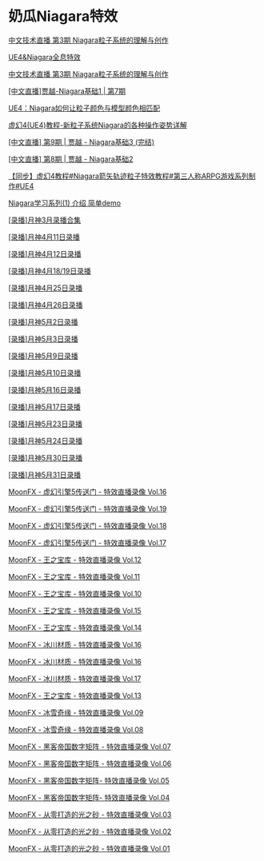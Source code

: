 # 奶瓜Niagara特效

[中文技术直播 第3期 Niagara粒子系统的理解与创作](https://www.bilibili.com/video/BV1Lb411g72z)

[UE4&Niagara全息特效](https://www.bilibili.com/video/BV1k4411Y7mq)

[中文技术直播 第3期 Niagara粒子系统的理解与创作](https://www.bilibili.com/video/BV1Lb411g72z)

[[中文直播]贾越-Niagara基础1 | 第7期](https://www.bilibili.com/video/BV1LE411Y79r)

[UE4：Niagara如何让粒子颜色与模型颜色相匹配](https://www.bilibili.com/video/BV147411q7cx)

[虚幻4(UE4)教程-新粒子系统Niagara的各种操作姿势详解](https://www.bilibili.com/video/BV1Ss411K7tq)

[[中文直播] 第9期 | 贾越 - Niagara基础3 (完结)](https://www.bilibili.com/video/BV1yE411i7G6)

[[中文直播] 第8期 | 贾越 - Niagara基础2](https://www.bilibili.com/video/BV1fE411b7at)

[【同步】虚幻4教程#Niagara箭矢轨迹粒子特效教程#第三人称ARPG游戏系列制作#UE4](https://www.bilibili.com/video/BV1BJ411j78N)

[Niagara学习系列(1) 介绍 简单demo](https://www.bilibili.com/video/BV1Ws411N7c1)

[[录播]月神3月录播合集](https://www.bilibili.com/video/BV1JC4y1W7fD)

[[录播]月神4月11日录播](https://www.bilibili.com/video/BV1Ba4y1v7BB)

[[录播]月神4月12日录播](https://www.bilibili.com/video/BV1WC4y1W7dM)

[[录播]月神4月18/19日录播](https://www.bilibili.com/video/BV1Bk4y1r72A)

[[录播]月神4月25日录播](https://www.bilibili.com/video/BV1eK4y1b75y)

[[录播]月神4月26日录播](https://www.bilibili.com/video/BV11Z4y1W7in)

[[录播]月神5月2日录播](https://www.bilibili.com/video/BV11Z4y1s7Nm)

[[录播]月神5月3日录播](https://www.bilibili.com/video/BV1Cp4y19762)

[[录播]月神5月9日录播](https://www.bilibili.com/video/BV1t54y1X776)

[[录播]月神5月10日录播](https://www.bilibili.com/video/BV1Qa4y1v7bR)

[[录播]月神5月16日录播](https://www.bilibili.com/video/BV14k4y167zW)

[[录播]月神5月17日录播](https://www.bilibili.com/video/BV13p4y1Q7zF)

[[录播]月神5月23日录播](https://www.bilibili.com/video/BV1VV411C7cg)

[[录播]月神5月24日录播](https://www.bilibili.com/video/BV12g4y1B7nd)

[[录播]月神5月30日录播](https://www.bilibili.com/video/BV1GQ4y1P7yj)

[[录播]月神5月31日录播](https://www.bilibili.com/video/BV1LZ4y1W7Xj)

[MoonFX - 虚幻引擎5传送门 - 特效直播录像 Vol.16](https://www.bilibili.com/video/BV1oz4y1X79Q)

[MoonFX - 虚幻引擎5传送门 - 特效直播录像 Vol.19](https://www.bilibili.com/video/BV1wg4y1z78q)

[MoonFX - 虚幻引擎5传送门 - 特效直播录像 Vol.18](https://www.bilibili.com/video/BV1tz4y197VQ)

[MoonFX - 虚幻引擎5传送门 - 特效直播录像 Vol.17](https://www.bilibili.com/video/BV1N54y1Q7Go)

[MoonFX - 王之宝库 - 特效直播录像 Vol.12](https://www.bilibili.com/video/BV1Xa4y1i75S)

[MoonFX - 王之宝库 - 特效直播录像 Vol.11](https://www.bilibili.com/video/BV1iz411q7Xd)

[MoonFX - 王之宝库 - 特效直播录像 Vol.10](https://www.bilibili.com/video/BV1Ve411W7cH)

[MoonFX - 王之宝库 - 特效直播录像 Vol.15](https://www.bilibili.com/video/BV1Yi4y147Hm)

[MoonFX - 王之宝库 - 特效直播录像 Vol.14](https://www.bilibili.com/video/BV1V5411s7R5)

[MoonFX - 冰川材质 - 特效直播录像 Vol.16](https://www.bilibili.com/video/BV1xT4y1u7dj)

[MoonFX - 冰川材质 - 特效直播录像 Vol.16](https://www.bilibili.com/video/BV1xT4y1u7dj)

[MoonFX - 冰川材质 - 特效直播录像 Vol.17](https://www.bilibili.com/video/BV1sg4y1B7kq)

[MoonFX - 王之宝库 - 特效直播录像 Vol.13](https://www.bilibili.com/video/BV1Ua4y1i7Wu)

[MoonFX - 冰雪奇缘 - 特效直播录像 Vol.09](https://www.bilibili.com/video/BV1na4y1i7ux)

[MoonFX - 冰雪奇缘 - 特效直播录像 Vol.08](https://www.bilibili.com/video/BV14K411W7zE)

[MoonFX - 黑客帝国数字矩阵 - 特效直播录像 Vol.07](https://www.bilibili.com/video/BV1HV411d7h7)

[MoonFX - 黑客帝国数字矩阵 - 特效直播录像 Vol.06](https://www.bilibili.com/video/BV1W64y1M7PU)

[MoonFX - 黑客帝国数字矩阵- 特效直播录像 Vol.05](https://www.bilibili.com/video/BV1uC4y1W7mn)

[MoonFX - 黑客帝国数字矩阵- 特效直播录像 Vol.04](https://www.bilibili.com/video/BV1fi4y1t7bZ)

[MoonFX - 从零打造的光之砂 - 特效直播录像 Vol.03](https://www.bilibili.com/video/BV18K4y1k7jW)

[MoonFX - 从零打造的光之砂 - 特效直播录像 Vol.02](https://www.bilibili.com/video/BV1hz411z7ss)

[MoonFX - 从零打造的光之砂 - 特效直播录像 Vol.01](https://www.bilibili.com/video/BV1uC4y1W7XB)


